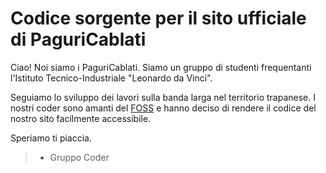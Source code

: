 <!-- This is now the working repo.<br/> -->
<!-- It's been chosen to use static generation with GitHub Pages.<br/> -->
<!-- The former repo, using Django dynamic generation, can be found [here](https://github.com/PaguriCablati/Sito.git). -->

# Codice sorgente per il sito ufficiale di PaguriCablati

Ciao! Noi siamo i PaguriCablati. Siamo un gruppo di studenti frequentanti
l'Istituto Tecnico-Industriale "Leonardo da Vinci".

Seguiamo lo sviluppo dei lavori sulla banda larga nel territorio trapanese.
I nostri coder sono amanti del [FOSS](https://www.gnu.org/philosophy/floss-and-foss.it.html) e hanno deciso di rendere il codice del
nostro sito facilmente accessibile.

Speriamo ti piaccia.

> - Gruppo Coder
